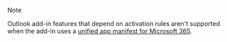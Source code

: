   > [!NOTE]
  > Outlook add-in features that depend on activation rules aren't supported when the add-in uses a [unified app manifest for Microsoft 365](../develop/json-manifest-overview.md).

